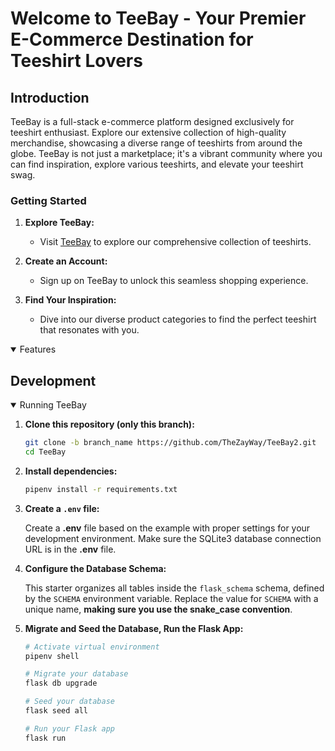 # Welcome to TeeBay - Your Premier E-Commerce Destination for Teeshirt Lovers

## Introduction

TeeBay is a full-stack e-commerce platform designed exclusively for teeshirt enthusiast. Explore our extensive collection of high-quality merchandise, showcasing a diverse range of teeshirts from around the globe. TeeBay is not just a marketplace; it's a vibrant community where you can find inspiration, explore various teeshirts, and elevate your teeshirt swag.

### Getting Started

1. **Explore TeeBay:**
   - Visit [TeeBay](https://teebay2.onrender.com/) to explore our comprehensive collection of teeshirts.

2. **Create an Account:**
   - Sign up on TeeBay to unlock this seamless shopping experience.

3. **Find Your Inspiration:**
   - Dive into our diverse product categories to find the perfect teeshirt that resonates with you.


<details open>
  <summary>Features</summary>
  
</details>

## Development
<details open>
  <summary>Running TeeBay</summary>

  1. **Clone this repository (only this branch):**

      ```bash
      git clone -b branch_name https://github.com/TheZayWay/TeeBay2.git
      cd TeeBay
      ```

  2. **Install dependencies:**

      ```bash
      pipenv install -r requirements.txt
      ```

  3. **Create a `.env` file:**

      Create a **.env** file based on the example with proper settings for your development environment. Make sure the SQLite3 database connection URL is in the **.env** file.

  4. **Configure the Database Schema:**

      This starter organizes all tables inside the `flask_schema` schema, defined by the `SCHEMA` environment variable. Replace the value for `SCHEMA` with a unique name, **making sure you use the snake_case convention**.

  5. **Migrate and Seed the Database, Run the Flask App:**

      ```bash
      # Activate virtual environment
      pipenv shell

      # Migrate your database
      flask db upgrade

      # Seed your database
      flask seed all

      # Run your Flask app
      flask run
      ```

</details>
